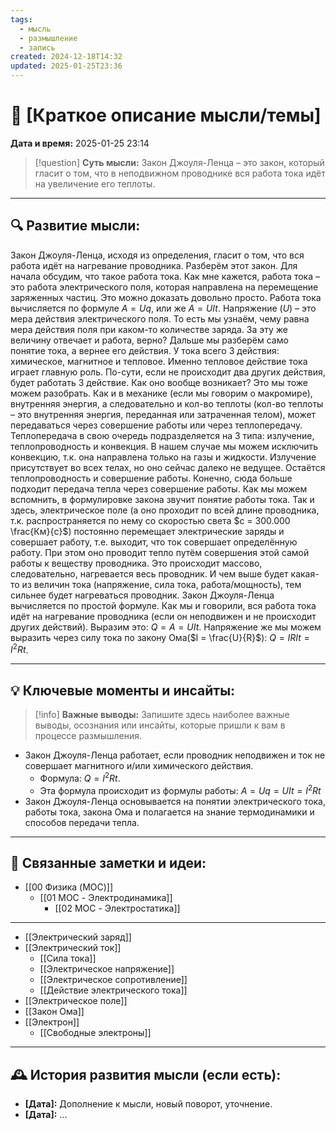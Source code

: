 ```yaml
---
tags:
  - мысль
  - размышление
  - запись
created: 2024-12-18T14:32
updated: 2025-01-25T23:36
---
```


# 💭  [Краткое описание мысли/темы]

**Дата и время:** 2025-01-25 23:14

> [!question] **Суть мысли:**
> Закон Джоуля-Ленца – это закон, который гласит о том, что в неподвижном проводнике вся работа тока идёт на увеличение его теплоты.

---

## 🔍 Развитие мысли:

Закон Джоуля-Ленца, исходя из определения, гласит о том, что вся работа идёт на нагревание проводника. Разберём этот закон.
Для начала обсудим, что такое работа тока. Как мне кажется, работа тока – это работа электрического поля, которая направлена на перемещение заряженных частиц. Это можно доказать довольно просто.
Работа тока вычисляется по формуле $A = Uq$, или же $A=UIt$. Напряжение ($U$) – это мера действия электрического поля. То есть мы узнаём, чему равна мера действия поля при каком-то количестве заряда. За эту же величину отвечает и работа, верно?
Дальше мы разберём само понятие тока, а вернее его действия. У тока всего 3 действия: химическое, магнитное и тепловое. Именно тепловое действие тока играет главную роль. По-сути, если не происходит два других действия, будет работать 3 действие. Как оно вообще возникает?
Это мы тоже можем разобрать. Как и в механике (если мы говорим о макромире), внутренняя энергия, а следовательно и кол-во теплоты (кол-во теплоты – это внутренняя энергия, переданная или затраченная телом), может передаваться через совершение работы или через теплопередачу. Теплопередача в свою очередь подразделяется на 3 типа: излучение, теплопроводность и конвекция. В нашем случае мы можем исключить конвекцию, т.к. она направлена только на газы и жидкости. Излучение присутствует во всех телах, но оно сейчас далеко не ведущее. Остаётся теплопроводность и совершение работы. Конечно, сюда больше подходит передача тепла через совершение работы.
Как мы можем вспомнить, в формулировке закона звучит понятие работы тока. Так и здесь, электрическое поле (а оно проходит по всей длине проводника, т.к. распространяется по нему со скоростью света $c = 300.000 \frac{Км}{с}$) постоянно перемещает электрические заряды и совершает работу, т.е. выходит, что ток совершает определённую работу. При этом оно проводит тепло путём совершения этой самой работы к веществу проводника. Это происходит массово, следовательно, нагревается весь проводник. И чем выше будет какая-то из величин тока (напряжение, сила тока, работа/мощность), тем сильнее будет нагреваться проводник.
Закон Джоуля-Ленца вычисляется по простой формуле. Как мы и говорили, вся работа тока идёт на нагревание проводника (если он неподвижен и не происходит других действий).
Выразим это: $Q=A=UIt$.
Напряжение же мы можем выразить через силу тока по закону Ома($I = \frac{U}{R}$):
$Q=IRIt = I^2Rt$.

---

## 💡 Ключевые моменты и инсайты:

> [!info] **Важные выводы:**
> Запишите здесь наиболее важные выводы, осознания или инсайты, которые пришли к вам в процессе размышления.

- Закон Джоуля-Ленца работает, если проводник неподвижен и ток не совершает магнитного и/или химического действия.
	- Формула: $Q = I^2Rt$.
	- Эта формула происходит из формулы работы: $A=Uq=UIt=I^2Rt$
- Закон Джоуля-Ленца основывается на понятии электрического тока, работы тока, закона Ома и полагается на знание термодинамики и способов передачи тепла.



---

## 🔄 Связанные заметки и идеи:

- [[00 Физика (MOC)]]
	- [[01 MOC - Электродинамика]]
		- [[02 MOC - Электростатика]]
- - -

- [[Электрический заряд]]
- [[Электрический ток]]
	- [[Сила тока]]
	- [[Электрическое напряжение]]
	- [[Электрическое сопротивление]]
	- [[Действие электрического тока]]
- [[Электрическое поле]]
- [[Закон Ома]]
- [[Электрон]]
	- [[Свободные электроны]]

---

## 🕰️ История развития мысли (если есть):

* **[Дата]:**  Дополнение к мысли, новый поворот, уточнение.
* **[Дата]:**  ...